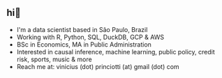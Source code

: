 ## hi👋

- I'm a data scientist based in São Paulo, Brazil
- Working with R, Python, SQL, DuckDB, GCP & AWS
- BSc in Economics, MA in Public Administration
- Interested in causal inference, machine learning, public policy, credit risk, sports, music & more
- Reach me at: vinicius (dot) princiotti (at) gmail (dot) com
